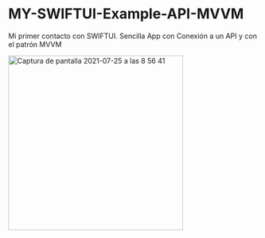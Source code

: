 # MY-SWIFTUI-Example-API-MVVM
Mi primer contacto con SWIFTUI. Sencilla App con Conexión a un API y con el patrón MVVM

<img width="351" alt="Captura de pantalla 2021-07-25 a las 8 56 41" src="https://user-images.githubusercontent.com/77109045/126890703-a11934b2-942b-4e21-80e8-ec2762466bcd.png">

